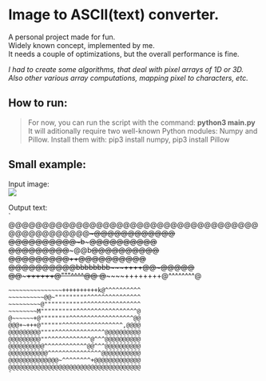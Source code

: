 # Image to ASCII(text) converter.  
A personal project made for fun.  
Widely known concept, implemented by me.  
It needs a couple of optimizations, but the overall performance is fine.  

_I had to create some algorithms, that deal with pixel arrays of 1D or 3D._    
_Also other various array computations, mapping pixel to characters, etc._   

## How to run:  
> For now, you can run the script with the command: __python3 main.py__  
> It will aditionally require two well-known Python modules: Numpy and Pillow.
> Install them with: pip3 install numpy, pip3 install Pillow

## Small example:  
Input image:  
![](https://upload.wikimedia.org/wikipedia/commons/c/c3/Python-logo-notext.svg)

Output text:  
`
@@@@@@@@@@@@@@@@@@@@@@@@@@@@@@@@@@@@@
@@@@@@@@@@@@~~~~~~~~~~~~~@@@@@@@@@@@@
@@@@@@@@@@~~~b~~~~~~~~~~~~~@@@@@@@@@@
@@@@@@@@@~~~@@b~~~~~~~~~~~~@@@@@@@@@@
@@@@@@@@@~~~~~~~~~~~~~~~~++@@@@@@@@@@
@@@@@@@@@@bbbbbbbb~~~~~++++@@~~~@@@@@
@@~~~~~~~~~~~~~~~~~~~++++++@"""^^^^@@
@~~~~~~~~~~~~~~~~~~++++++++@^^^^^^^^@
~~~~~~~~~~~~~~~~~++++++++++@^^^^^^^^^
~~~~~~~~~~~~~~~++++++++++k@^^^^^^^^^^
~~~~~~~~~~@@~"""""""""^^^^^^^^^^^^^^^
~~~~~~~~~@"""""""""""^^^^^^^^^^^^^^^^
~~~~~~~~M""""""""""^^^^^^^^^^^^^^^^^@
@~~~~~~+@""""""""^^^^^^^^^^^^^^^^^^@@
@@@+~+++@""""""^^^^^^^^^^^^^^^^^,@@@@
@@@@@@@@@""""^^^^^^^^^^^^^^@@@@@@@@@@
@@@@@@@@@""^^^^^^^^^^^^@^^^@@@@@@@@@@
@@@@@@@@@@^^^^^^^^^^^^@@^^^@@@@@@@@@@
@@@@@@@@@@@^^^^^^^^^^^^^^^@@@@@@@@@@@
@@@@@@@@@@@@@@~^^^^^^^^+@@@@@@@@@@@@@
@@@@@@@@@@@@@@@@@@@@@@@@@@@@@@@@@@@@@
`
